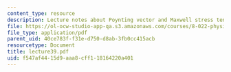 ```yaml
---
content_type: resource
description: Lecture notes about Poynting vector and Maxwell stress tensor.
file: https://ol-ocw-studio-app-qa.s3.amazonaws.com/courses/8-022-physics-ii-electricity-and-magnetism-fall-2006/f547af4415d9aaa8cff118164220a401_lecture39.pdf
file_type: application/pdf
parent_uid: 40ce783f-f31e-d750-d8ab-3fb0cc415acb
resourcetype: Document
title: lecture39.pdf
uid: f547af44-15d9-aaa8-cff1-18164220a401
---
```

